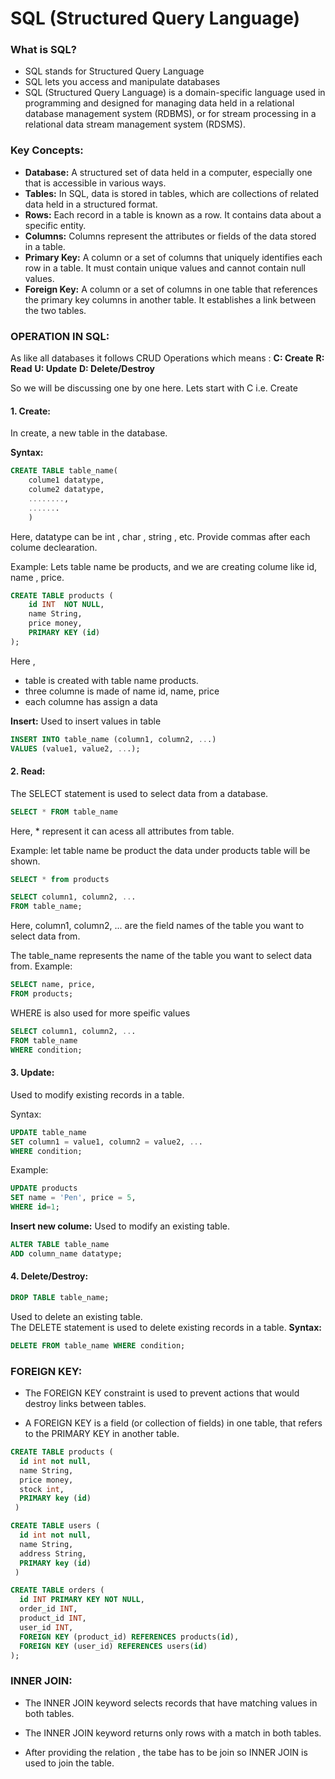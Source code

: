 # SQL (Structured Query Language)

### What is SQL?
* SQL stands for Structured Query Language
* SQL lets you access and manipulate databases
* SQL (Structured Query Language) is a domain-specific language used in programming and designed for managing data held in a relational database management system (RDBMS), or for stream processing in a relational data stream management system (RDSMS).

### Key Concepts:

* **Database:** A structured set of data held in a computer, especially one that is accessible in various ways.
* **Tables:** In SQL, data is stored in tables, which are collections of related data held in a structured format.
* **Rows:** Each record in a table is known as a row. It contains data about a specific entity.
* **Columns:** Columns represent the attributes or fields of the data stored in a table.
* **Primary Key:** A column or a set of columns that uniquely identifies each row in a table. It must contain unique values and cannot contain null values.
* **Foreign Key:** A column or a set of columns in one table that references the primary key columns in another table. It establishes a link between the two tables.

### OPERATION IN SQL:

As like all databases it follows CRUD Operations which means :
**C: Create**
**R: Read**
**U: Update**
**D: Delete/Destroy**

So we will be discussing one by one here.
Lets start with C i.e. Create

#### 1. Create: 
In create, a new table in the database.

**Syntax:**
```sql
CREATE TABLE table_name(
    colume1 datatype,
    colume2 datatype,
    ........,
    .......
    )
```
Here, datatype can be int , char , string , etc.
Provide commas after each colume declearation.

Example: Lets table name be products, and we are creating colume like id, name , price.
```sql
CREATE TABLE products (
    id INT  NOT NULL,
    name String,
    price money,
  	PRIMARY KEY (id)
);
```
Here , 
* table is created with table name products.
* three columne is made of name id, name, price
* each columne has assign a data 

**Insert:**
Used to insert values in table
```sql
INSERT INTO table_name (column1, column2, ...)
VALUES (value1, value2, ...);
```

#### 2. Read: 
The SELECT statement is used to select data from a database.
```sql
SELECT * FROM table_name
```
Here, * represent it can acess all attributes from table.

Example: let table name be product the data under products table will be shown.
```sql
SELECT * from products
```

```sql
SELECT column1, column2, ...
FROM table_name;
```
Here, column1, column2, ... are the field names of the table you want to select data from.

The table_name represents the name of the table you want to select data from.
Example:
```sql
SELECT name, price, 
FROM products;
```
WHERE is also used for more speific values
```sql
SELECT column1, column2, ...
FROM table_name
WHERE condition;
```

#### 3. Update:
Used to modify existing records in a table.

Syntax:
```sql
UPDATE table_name
SET column1 = value1, column2 = value2, ...
WHERE condition;
```

Example:
```sql
UPDATE products
SET name = 'Pen', price = 5, 
WHERE id=1;
```

**Insert new colume:**
 Used to modify an existing table.
```sql
ALTER TABLE table_name
ADD column_name datatype;
```

#### 4. Delete/Destroy:
```sql
DROP TABLE table_name;
```
Used to delete an existing table.   
The DELETE statement is used to delete existing records in a table.
**Syntax:**
```sql
DELETE FROM table_name WHERE condition;
```

### FOREIGN KEY:
* The FOREIGN KEY constraint is used to prevent actions that would destroy links between tables.

* A FOREIGN KEY is a field (or collection of fields) in one table, that refers to the PRIMARY KEY in another table.

```sql
CREATE TABLE products (
  id int not null,
  name String,
  price money,
  stock int,
  PRIMARY key (id)
 )

CREATE TABLE users (
  id int not null,
  name String,
  address String,  
  PRIMARY key (id)
 )

CREATE TABLE orders (
  id INT PRIMARY KEY NOT NULL,
  order_id INT,
  product_id INT,
  user_id INT,
  FOREIGN KEY (product_id) REFERENCES products(id),
  FOREIGN KEY (user_id) REFERENCES users(id)
);
```

### INNER JOIN:

* The INNER JOIN keyword selects records that have matching values in both tables.

* The INNER JOIN keyword returns only rows with a match in both tables.

* After providing the relation , the tabe has to be join so INNER JOIN is used to join the table. 